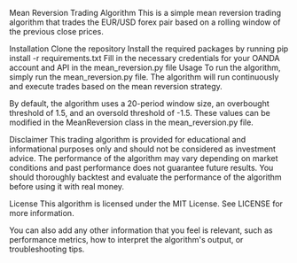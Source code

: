 Mean Reversion Trading Algorithm
This is a simple mean reversion trading algorithm that trades the EUR/USD forex pair based on a rolling window of the previous close prices.

Installation
Clone the repository
Install the required packages by running pip install -r requirements.txt
Fill in the necessary credentials for your OANDA account and API in the mean_reversion.py file
Usage
To run the algorithm, simply run the mean_reversion.py file. The algorithm will run continuously and execute trades based on the mean reversion strategy.

By default, the algorithm uses a 20-period window size, an overbought threshold of 1.5, and an oversold threshold of -1.5. These values can be modified in the MeanReversion class in the mean_reversion.py file.

Disclaimer
This trading algorithm is provided for educational and informational purposes only and should not be considered as investment advice. The performance of the algorithm may vary depending on market conditions and past performance does not guarantee future results. You should thoroughly backtest and evaluate the performance of the algorithm before using it with real money.

License
This algorithm is licensed under the MIT License. See LICENSE for more information.

You can also add any other information that you feel is relevant, such as performance metrics, how to interpret the algorithm's output, or troubleshooting tips.
